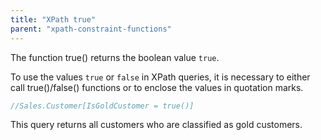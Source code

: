 ```yaml
---
title: "XPath true"
parent: "xpath-constraint-functions"
---
```



The function true() returns the boolean value `true`.

To use the values `true` or `false` in XPath queries, it is necessary to either call true()/false() functions or to enclose the values in quotation marks.

```java
//Sales.Customer[IsGoldCustomer = true()]
```

This query returns all customers who are classified as gold customers.
